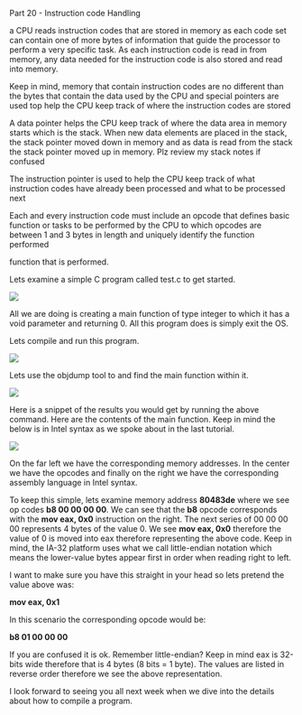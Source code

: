
Part 20 - Instruction code Handling


a CPU reads instruction codes that are stored in memory as each code set can contain one of more bytes of information that guide the processor to perform a very specific task. As each instruction code is read in from memory, any data needed for the instruction code is also stored and read into memory.

Keep in mind, memory that contain instruction codes are no different than the bytes that contain the data used by the CPU and special pointers are used top help the CPU keep track of where the instruction codes are stored

A data pointer helps the CPU keep track of where the data area in memory starts which is the stack. When new data elements are placed in the stack, the stack pointer moved down in memory and as data is read from the stack the stack pointer moved up in memory. Plz review my stack notes if confused

The instruction pointer is used to help the CPU keep track of what instruction codes have already been processed and what to be processed next


Each and every instruction code must include an opcode that defines basic function or tasks to be performed by the CPU to which opcodes are between 1 and 3 bytes in length and uniquely identify the function performed


function that is performed.

Lets examine a simple C program called test.c to get started.

![](https://0xinfection.github.io/reversing/imgs/1520446165914.jpg)

All we are doing is creating a main function of type integer to which it has a void parameter and returning 0. All this program does is simply exit the OS.

Lets compile and run this program.

![](https://0xinfection.github.io/reversing/imgs/1520147571659.jpg)

Lets use the objdump tool to and find the main function within it.

![](https://0xinfection.github.io/reversing/imgs/1520190277217.jpg)

Here is a snippet of the results you would get by running the above command. Here are the contents of the main function. Keep in mind the below is in Intel syntax as we spoke about in the last tutorial.

![](https://0xinfection.github.io/reversing/imgs/1520446166055.jpg)

On the far left we have the corresponding memory addresses. In the center we have the opcodes and finally on the right we have the corresponding assembly language in Intel syntax.

To keep this simple, lets examine memory address **80483de** where we see op codes **b8 00 00 00 00**. We can see that the **b8** opcode corresponds with the **mov eax, 0x0** instruction on the right. The next series of 00 00 00 00 represents 4 bytes of the value 0. We see **mov eax, 0x0** therefore the value of 0 is moved into eax therefore representing the above code. Keep in mind, the IA-32 platform uses what we call little-endian notation which means the lower-value bytes appear first in order when reading right to left.

I want to make sure you have this straight in your head so lets pretend the value above was:

**mov eax, 0x1**

In this scenario the corresponding opcode would be:

**b8 01 00 00 00**

If you are confused it is ok. Remember little-endian? Keep in mind eax is 32-bits wide therefore that is 4 bytes (8 bits = 1 byte). The values are listed in reverse order therefore we see the above representation.

I look forward to seeing you all next week when we dive into the details about how to compile a program.


